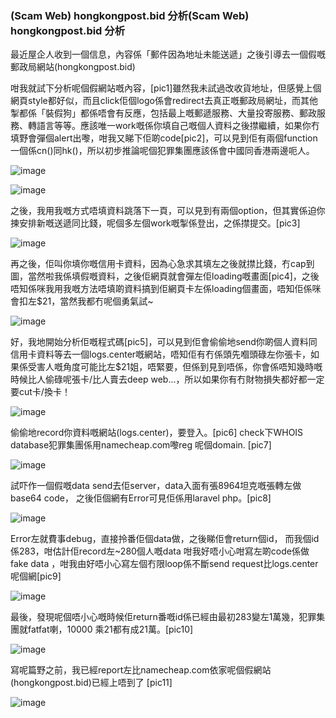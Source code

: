 ### (Scam Web) hongkongpost.bid 分析(Scam Web) hongkongpost.bid 分析
最近屋企人收到一個信息，內容係「郵件因為地址未能送遞」之後引導去一個假嘅郵政局網站(hongkongpost.bid)


咁我就試下分析呢個假網站嘅內容，[pic1]雖然我未試過改收貨地址，但感覺上個網頁style都好似，而且click佢個logo係會redirect去真正嘅郵政局網址，而其他掣都係「裝假狗」都係唔會有反應，包括最上嘅郵遞服務、大量投寄服務、郵政服務、轉語言等等。應該唯一work嘅係你填自己嘅個人資料之後㩒繼續，如果你冇填野會彈個alert出嚟，咁我又睇下佢啲code[pic2]，可以見到佢有兩個function 一個係cn()同hk()，所以初步推論呢個犯罪集團應該係會中國同香港兩邊呃人。

![image](https://github.com/jerrykhh/p-warehouse/blob/master/fake-website-analysis/hongkongpost.bid/images/image1.jpeg)

![image](https://github.com/jerrykhh/p-warehouse/blob/master/fake-website-analysis/hongkongpost.bid/images/image2.jpeg)


之後，我用我嘅方式唔填資料跳落下一頁，可以見到有兩個option，但其實係迫你揀安排新嘅送遞同比錢，呢個多左個work嘅掣係登出，之係㩒提交。[pic3]

![image](https://github.com/jerrykhh/p-warehouse/blob/master/fake-website-analysis/hongkongpost.bid/images/image3.jpeg)


再之後，佢叫你填你嘅信用卡資料，因為心急求其填左之後就㩒比錢，冇cap到圖，當然啦我係填假嘅資料，之後佢網頁就會彈左佢loading嘅畫面[pic4]，之後唔知係咪我用我嘅方法唔填啲資料搞到佢網頁卡左係loading個畫面，唔知佢係咪會扣左$21，當然我都冇呢個勇氣試~

![image](https://github.com/jerrykhh/p-warehouse/blob/master/fake-website-analysis/hongkongpost.bid/images/image4.jpeg)

好，我地開始分析佢嘅程式碼[pic5]，可以見到佢會偷偷地send你啲個人資料同信用卡資料等去一個logs.center嘅網站，唔知佢有冇係頭先嗰頭碌左你張卡，如果係受害人嘅角度可能比左$21姐，唔緊要，但係到見到唔係，你會係唔知幾時嘅時候比人偷碌呢張卡/比人賣去deep web...，所以如果你有冇財物損失都好都一定要cut卡/換卡！

![image](https://github.com/jerrykhh/p-warehouse/blob/master/fake-website-analysis/hongkongpost.bid/images/image5.jpeg)


偷偷地record你資料嘅網站(logs.center)，要登入。[pic6] check下WHOIS database犯罪集團係用namecheap.com嚟reg 呢個domain. [pic7]

![image](https://github.com/jerrykhh/p-warehouse/blob/master/fake-website-analysis/hongkongpost.bid/images/image7.jpeg)

試吓作一個假嘅data send去佢server，data入面有張8964坦克嘅張轉左做base64 code， 之後佢個網有Error可見佢係用laravel php。[pic8]

![image](https://github.com/jerrykhh/p-warehouse/blob/master/fake-website-analysis/hongkongpost.bid/images/image8.jpeg)

Error左就費事debug，直接拎番佢個data做，之後睇佢會return個id， 而我個id係283，咁估計佢record左~280個人嘅data
咁我好唔小心咁寫左啲code係做fake data ，咁我由好唔小心寫左個冇限loop係不斷send request比logs.center呢個網[pic9]

![image](https://github.com/jerrykhh/p-warehouse/blob/master/fake-website-analysis/hongkongpost.bid/images/image9.jpeg)

最後，發現呢個唔小心嘅時候佢return番嘅id係已經由最初283變左1萬幾，犯罪集團就fatfat喇，10000 乘21都有成21萬。[pic10]

![image](https://github.com/jerrykhh/p-warehouse/blob/master/fake-website-analysis/hongkongpost.bid/images/image10.jpeg)

寫呢篇野之前，我已經report左比namecheap.com依家呢個假網站(hongkongpost.bid)已經上唔到了 [pic11]

![image](https://github.com/jerrykhh/p-warehouse/blob/master/fake-website-analysis/hongkongpost.bid/images/image11.jpeg)
